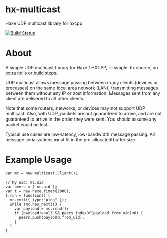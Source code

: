 # hx-multicast

Haxe UDP multicast library for hxcpp

[![Build Status](https://travis-ci.com/jcward/hx-multicast.svg?branch=master)](https://travis-ci.com/jcward/hx-multicast)

About
====

A simple UDP multicast library for Haxe / HXCPP, in simple .hx source, no extra ndlls or build steps.

UDP multicast allows message passing between many clients (devices or processes) on the same local area network (LAN), transmitting messages between them without any IP or host information. Messages sent from any client are delivered to all other clients.

Note that some routers, networks, or devices may not support UDP multicast. Also, with UDP, packets are not guaranteed to arrive, and are not guaranteed to arrive in the order they were sent. You should assume any packet could be lost.

Typical use cases are low-latency, low-bandwidth message passing. All message serializations must fit in the pre-allocated buffer size.

Example Usage
====

```
var mc = new multicast.Client();

// My uid: mc.uid
var peers = [ mc.uid ];
var t = new haxe.Timer(2000);
t.run = function() {
  mc.emit({ type:"ping" });
  while (mc.has_next()) {
    var payload = mc.read();
    if (payload!=null && peers.indexOf(payload.from_uid)<0) {
      peers.push(payload.from_uid);
    }
  }
}
```
